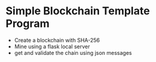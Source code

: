 # Simple Blockchain Template Program

- Create a blockchain with SHA-256
- Mine using a flask local server
- get and validate the chain using json messages 